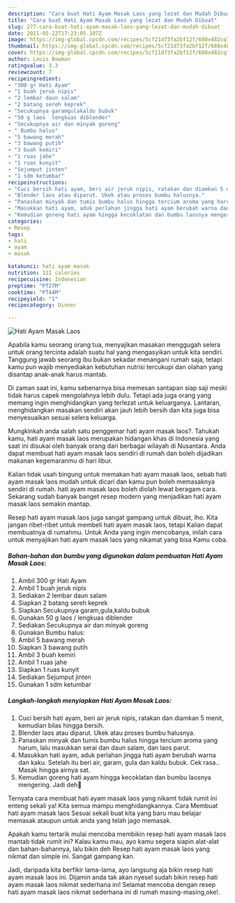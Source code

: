 ```yaml
---
description: "Cara buat Hati Ayam Masak Laos yang lezat dan Mudah Dibuat"
title: "Cara buat Hati Ayam Masak Laos yang lezat dan Mudah Dibuat"
slug: 277-cara-buat-hati-ayam-masak-laos-yang-lezat-dan-mudah-dibuat
date: 2021-05-22T17:23:05.107Z
image: https://img-global.cpcdn.com/recipes/5cf21d73fa2bf12f/680x482cq70/hati-ayam-masak-laos-foto-resep-utama.jpg
thumbnail: https://img-global.cpcdn.com/recipes/5cf21d73fa2bf12f/680x482cq70/hati-ayam-masak-laos-foto-resep-utama.jpg
cover: https://img-global.cpcdn.com/recipes/5cf21d73fa2bf12f/680x482cq70/hati-ayam-masak-laos-foto-resep-utama.jpg
author: Louis Bowman
ratingvalue: 3.3
reviewcount: 7
recipeingredient:
- "300 gr Hati Ayam"
- "1 buah jeruk nipis"
- "2 lembar daun salam"
- "2 batang sereh keprek"
- "Secukupnya garamgulakaldu bubuk"
- "50 g laos  lengkuas diblender"
- "Secukupnya air dan minyak goreng"
- " Bumbu halus"
- "5 bawang merah"
- "3 bawang putih"
- "3 buah kemiri"
- "1 ruas jahe"
- "1 ruas kunyit"
- "Sejumput jinten"
- "1 sdm ketumbar"
recipeinstructions:
- "Cuci bersih hati ayam, beri air jeruk nipis, ratakan dan diamkan 5 menit, kemudian bilas hingga bersih."
- "Blender laos atau diparut. Ukek atau proses bumbu halusnya."
- "Panaskan minyak dan tumis bumbu halus hingga tercium aroma yang harum, lalu masukkan serai dan daun salam, dan laos parut."
- "Masukkan hati ayam, aduk perlahan jingga hati ayam berubah warna dan kaku. Setelah itu beri air, garam, gula dan kaldu bubuk. Cek rasa.. Masak hingga airnya sat."
- "Kemudian goreng hati ayam hingga kecoklatan dan bumbu laosnya mengering. Jadi deh🥰"
categories:
- Resep
tags:
- hati
- ayam
- masak

katakunci: hati ayam masak 
nutrition: 121 calories
recipecuisine: Indonesian
preptime: "PT27M"
cooktime: "PT44M"
recipeyield: "1"
recipecategory: Dinner

---
```



![Hati Ayam Masak Laos](https://img-global.cpcdn.com/recipes/5cf21d73fa2bf12f/680x482cq70/hati-ayam-masak-laos-foto-resep-utama.jpg)

Apabila kamu seorang orang tua, menyajikan masakan menggugah selera untuk orang tercinta adalah suatu hal yang mengasyikan untuk kita sendiri. Tanggung jawab seorang ibu bukan sekadar menangani rumah saja, tetapi kamu pun wajib menyediakan kebutuhan nutrisi tercukupi dan olahan yang disantap anak-anak harus mantab.

Di zaman  saat ini, kamu sebenarnya bisa memesan santapan siap saji meski tidak harus capek mengolahnya lebih dulu. Tetapi ada juga orang yang memang ingin menghidangkan yang terlezat untuk keluarganya. Lantaran, menghidangkan masakan sendiri akan jauh lebih bersih dan kita juga bisa menyesuaikan sesuai selera keluarga. 



Mungkinkah anda salah satu penggemar hati ayam masak laos?. Tahukah kamu, hati ayam masak laos merupakan hidangan khas di Indonesia yang saat ini disukai oleh banyak orang dari berbagai wilayah di Nusantara. Anda dapat membuat hati ayam masak laos sendiri di rumah dan boleh dijadikan makanan kegemaranmu di hari libur.

Kalian tidak usah bingung untuk memakan hati ayam masak laos, sebab hati ayam masak laos mudah untuk dicari dan kamu pun boleh memasaknya sendiri di rumah. hati ayam masak laos boleh diolah lewat beragam cara. Sekarang sudah banyak banget resep modern yang menjadikan hati ayam masak laos semakin mantap.

Resep hati ayam masak laos juga sangat gampang untuk dibuat, lho. Kita jangan ribet-ribet untuk membeli hati ayam masak laos, tetapi Kalian dapat membuatnya di rumahmu. Untuk Anda yang ingin mencobanya, inilah cara untuk menyajikan hati ayam masak laos yang nikamat yang bisa Kamu coba.

<!--inarticleads1-->

##### Bahan-bahan dan bumbu yang digunakan dalam pembuatan Hati Ayam Masak Laos:

1. Ambil 300 gr Hati Ayam
1. Ambil 1 buah jeruk nipis
1. Sediakan 2 lembar daun salam
1. Siapkan 2 batang sereh keprek
1. Siapkan Secukupnya garam,gula,kaldu bubuk
1. Gunakan 50 g laos / lengkuas diblender
1. Sediakan Secukupnya air dan minyak goreng
1. Gunakan  Bumbu halus:
1. Ambil 5 bawang merah
1. Siapkan 3 bawang putih
1. Ambil 3 buah kemiri
1. Ambil 1 ruas jahe
1. Siapkan 1 ruas kunyit
1. Sediakan Sejumput jinten
1. Gunakan 1 sdm ketumbar




<!--inarticleads2-->

##### Langkah-langkah menyiapkan Hati Ayam Masak Laos:

1. Cuci bersih hati ayam, beri air jeruk nipis, ratakan dan diamkan 5 menit, kemudian bilas hingga bersih.
1. Blender laos atau diparut. Ukek atau proses bumbu halusnya.
1. Panaskan minyak dan tumis bumbu halus hingga tercium aroma yang harum, lalu masukkan serai dan daun salam, dan laos parut.
1. Masukkan hati ayam, aduk perlahan jingga hati ayam berubah warna dan kaku. Setelah itu beri air, garam, gula dan kaldu bubuk. Cek rasa.. Masak hingga airnya sat.
1. Kemudian goreng hati ayam hingga kecoklatan dan bumbu laosnya mengering. Jadi deh🥰




Ternyata cara membuat hati ayam masak laos yang nikamt tidak rumit ini enteng sekali ya! Kita semua mampu menghidangkannya. Cara Membuat hati ayam masak laos Sesuai sekali buat kita yang baru mau belajar memasak ataupun untuk anda yang telah jago memasak.

Apakah kamu tertarik mulai mencoba membikin resep hati ayam masak laos mantab tidak rumit ini? Kalau kamu mau, ayo kamu segera siapin alat-alat dan bahan-bahannya, lalu bikin deh Resep hati ayam masak laos yang nikmat dan simple ini. Sangat gampang kan. 

Jadi, daripada kita berfikir lama-lama, ayo langsung aja bikin resep hati ayam masak laos ini. Dijamin anda tak akan nyesel sudah bikin resep hati ayam masak laos nikmat sederhana ini! Selamat mencoba dengan resep hati ayam masak laos nikmat sederhana ini di rumah masing-masing,oke!.

